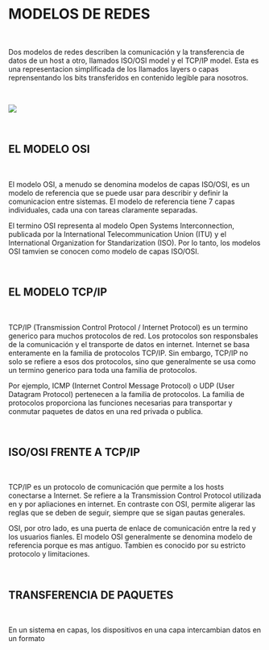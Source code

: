 # MODELOS DE REDES #

<br>

Dos modelos de redes describen la comunicación y la transferencia de datos de un host a otro, llamados ISO/OSI model y el TCP/IP model. Esta es una representacion simplificada de los llamados layers o capas reprensentando los bits transferidos en contenido legible para nosotros.

<br>

![](https://academy.hackthebox.com/storage/modules/34/redesigned/net_models4.png)

<br>

## EL MODELO OSI ##

<br>

El modelo OSI, a menudo se denomina modelos de capas ISO/OSI, es un modelo de referencia que se puede usar para describir y definir la comunicacion entre sistemas. El modelo de referencia tiene 7 capas individuales, cada una con tareas claramente separadas.

El termino OSI representa al modelo Open Systems Interconnection, publicada por la International Telecommunication Union (ITU) y el International Organization for Standarization (ISO). Por lo tanto, los modelos OSI tamvien se conocen como modelo de capas ISO/OSI.

<br>

## EL MODELO TCP/IP ##

<br>

TCP/IP (Transmission Control Protocol / Internet Protocol) es un termino generico para muchos protocolos de red. Los protocolos son responsbales de la comunicación y el transporte de datos en internet. Internet se basa enteramente en la familia de protocolos TCP/IP. Sin embargo, TCP/IP no solo se refiere a esos dos protocolos, sino que generalmente se usa como un termino generico para toda una familia de protocolos.

Por ejemplo, ICMP (Internet Control Message Protocol) o UDP (User Datagram Protocol) pertenecen a la familia de protocolos. La familia de protocolos proporciona las funciones necesarias para transportar y conmutar paquetes de datos en una red privada o publica.

<br>

## ISO/OSI FRENTE A TCP/IP ##

<br>

TCP/IP es un protocolo de comunicación que permite a los hosts conectarse a Internet. Se refiere a la Transmission Control Protocol utilizada en y por apliaciones en internet. En contraste con OSI, permite aligerar las reglas que se deben de seguir, siempre que se sigan pautas generales.

OSI, por otro lado, es una puerta de enlace de comunicación entre la red y los usuarios fianles. El modelo OSI generalmente se denomina modelo de referencia porque es mas antiguo. Tambien es conocido por su estricto protocolo y limitaciones.

<br>

## TRANSFERENCIA DE PAQUETES ##

<br>

En un sistema en capas, los dispositivos en una capa intercambian datos en un formato

<br>